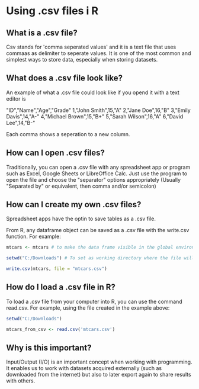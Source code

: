# Using .csv files i R
## What is a .csv file?
Csv stands for 'comma seperated values' and it is a text file that uses commaas as delimiter to seperate values. It is one of the most common and simplest ways to store data, especially when storing datasets.

## What does a .csv file look like?
An example of what a .csv file could look like if you opend it with a text editor is

"ID","Name","Age","Grade"
1,"John Smith",15,"A"
2,"Jane Doe",16,"B"
3,"Emily Davis",14,"A-"
4,"Michael Brown",15,"B+"
5,"Sarah Wilson",16,"A"
6,"David Lee",14,"B-"

Each comma shows a seperation to a new column.

## How can I open .csv files?
Traditionally, you can open a .csv file with any spreadsheet app or program such as Excel, Google Sheets or LibreOffice Calc. Just use the program to open the file and choose the "separator" options appropriately (Usually "Separated by" or equivalent, then comma and/or semicolon)

## How can I create my own .csv files?
Spreadsheet apps have the optin to save tables as a .csv file.

From R, any dataframe object can be saved as a .csv file with the write.csv function. For example:

```r
mtcars <- mtcars # to make the data frame visible in the global environment in RStudio.

setwd("C:/Downloads") # To set as working directory where the file will be saved

write.csv(mtcars, file = "mtcars.csv")
```

## How do I load a .csv file in R?

To load a .csv file from your computer into R, you can use the command read.csv. For example, using the file created in the example above:
```r
setwd("C:/Downloads") 

mtcars_from_csv <- read.csv('mtcars.csv')
```

## Why is this important?

Input/Output (I/O) is an important concept when working with programming. It enables us to work with datasets acquired externally (such as downloaded from the internet) but also to later export again to share results with others.

